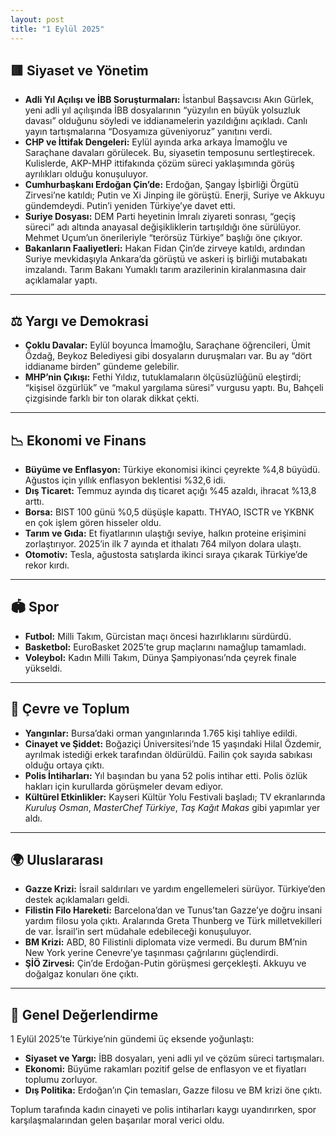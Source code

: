 ```yaml
---
layout: post
title: "1 Eylül 2025"
---
```


## 🟥 Siyaset ve Yönetim

* **Adli Yıl Açılışı ve İBB Soruşturmaları:** İstanbul Başsavcısı Akın Gürlek, yeni adli yıl açılışında İBB dosyalarının “yüzyılın en büyük yolsuzluk davası” olduğunu söyledi ve iddianamelerin yazıldığını açıkladı. Canlı yayın tartışmalarına “Dosyamıza güveniyoruz” yanıtını verdi.
* **CHP ve İttifak Dengeleri:** Eylül ayında arka arkaya İmamoğlu ve Saraçhane davaları görülecek. Bu, siyasetin temposunu sertleştirecek. Kulislerde, AKP-MHP ittifakında çözüm süreci yaklaşımında görüş ayrılıkları olduğu konuşuluyor.
* **Cumhurbaşkanı Erdoğan Çin’de:** Erdoğan, Şangay İşbirliği Örgütü Zirvesi’ne katıldı; Putin ve Xi Jinping ile görüştü. Enerji, Suriye ve Akkuyu gündemdeydi. Putin’i yeniden Türkiye’ye davet etti.
* **Suriye Dosyası:** DEM Parti heyetinin İmralı ziyareti sonrası, “geçiş süreci” adı altında anayasal değişikliklerin tartışıldığı öne sürülüyor. Mehmet Uçum’un önerileriyle “terörsüz Türkiye” başlığı öne çıkıyor.
* **Bakanların Faaliyetleri:** Hakan Fidan Çin’de zirveye katıldı, ardından Suriye mevkidaşıyla Ankara’da görüştü ve askeri iş birliği mutabakatı imzalandı. Tarım Bakanı Yumaklı tarım arazilerinin kiralanmasına dair açıklamalar yaptı.

---

## ⚖️ Yargı ve Demokrasi

* **Çoklu Davalar:** Eylül boyunca İmamoğlu, Saraçhane öğrencileri, Ümit Özdağ, Beykoz Belediyesi gibi dosyaların duruşmaları var. Bu ay “dört iddianame birden” gündeme gelebilir.
* **MHP’nin Çıkışı:** Fethi Yıldız, tutuklamaların ölçüsüzlüğünü eleştirdi; “kişisel özgürlük” ve “makul yargılama süresi” vurgusu yaptı. Bu, Bahçeli çizgisinde farklı bir ton olarak dikkat çekti.

---

## 📉 Ekonomi ve Finans

* **Büyüme ve Enflasyon:** Türkiye ekonomisi ikinci çeyrekte %4,8 büyüdü. Ağustos için yıllık enflasyon beklentisi %32,6 idi.
* **Dış Ticaret:** Temmuz ayında dış ticaret açığı %45 azaldı, ihracat %13,8 arttı.
* **Borsa:** BIST 100 günü %0,5 düşüşle kapattı. THYAO, ISCTR ve YKBNK en çok işlem gören hisseler oldu.
* **Tarım ve Gıda:** Et fiyatlarının ulaştığı seviye, halkın proteine erişimini zorlaştırıyor. 2025’in ilk 7 ayında et ithalatı 764 milyon dolara ulaştı.
* **Otomotiv:** Tesla, ağustosta satışlarda ikinci sıraya çıkarak Türkiye’de rekor kırdı.

---

## 🏟 Spor

* **Futbol:** Milli Takım, Gürcistan maçı öncesi hazırlıklarını sürdürdü.
* **Basketbol:** EuroBasket 2025’te grup maçlarını namağlup tamamladı.
* **Voleybol:** Kadın Milli Takım, Dünya Şampiyonası’nda çeyrek finale yükseldi.

---

## 🌱 Çevre ve Toplum

* **Yangınlar:** Bursa’daki orman yangınlarında 1.765 kişi tahliye edildi.
* **Cinayet ve Şiddet:** Boğaziçi Üniversitesi’nde 15 yaşındaki Hilal Özdemir, ayrılmak istediği erkek tarafından öldürüldü. Failin çok sayıda sabıkası olduğu ortaya çıktı.
* **Polis İntiharları:** Yıl başından bu yana 52 polis intihar etti. Polis özlük hakları için kurullarda görüşmeler devam ediyor.
* **Kültürel Etkinlikler:** Kayseri Kültür Yolu Festivali başladı; TV ekranlarında *Kuruluş Osman*, *MasterChef Türkiye*, *Taş Kağıt Makas* gibi yapımlar yer aldı.

---

## 🌍 Uluslararası

* **Gazze Krizi:** İsrail saldırıları ve yardım engellemeleri sürüyor. Türkiye’den destek açıklamaları geldi.
* **Filistin Filo Hareketi:** Barcelona’dan ve Tunus’tan Gazze’ye doğru insani yardım filosu yola çıktı. Aralarında Greta Thunberg ve Türk milletvekilleri de var. İsrail’in sert müdahale edebileceği konuşuluyor.
* **BM Krizi:** ABD, 80 Filistinli diplomata vize vermedi. Bu durum BM’nin New York yerine Cenevre’ye taşınması çağrılarını güçlendirdi.
* **ŞİÖ Zirvesi:** Çin’de Erdoğan-Putin görüşmesi gerçekleşti. Akkuyu ve doğalgaz konuları öne çıktı.

---

## 🌟 Genel Değerlendirme

1 Eylül 2025’te Türkiye’nin gündemi üç eksende yoğunlaştı:

* **Siyaset ve Yargı:** İBB dosyaları, yeni adli yıl ve çözüm süreci tartışmaları.
* **Ekonomi:** Büyüme rakamları pozitif gelse de enflasyon ve et fiyatları toplumu zorluyor.
* **Dış Politika:** Erdoğan’ın Çin temasları, Gazze filosu ve BM krizi öne çıktı.

Toplum tarafında kadın cinayeti ve polis intiharları kaygı uyandırırken, spor karşılaşmalarından gelen başarılar moral verici oldu.
